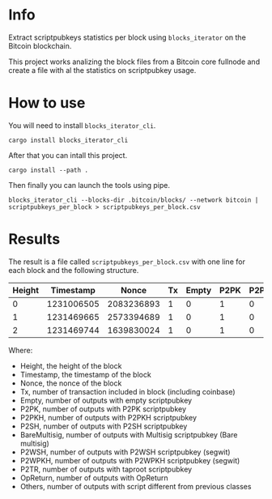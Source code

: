 # Info
Extract scriptpubkeys statistics per block using `blocks_iterator` on the Bitcoin blockchain.

This project works analizing the block files from a Bitcoin core fullnode and create a file with al the statistics on scriptpubkey usage.
 
# How to use
You will need to install `blocks_iterator_cli`.

```
cargo install blocks_iterator_cli
```

After that you can intall this project.

```
cargo install --path .
```

Then finally you can launch the tools using pipe.

```
blocks_iterator_cli --blocks-dir .bitcoin/blocks/ --network bitcoin | scriptpubkeys_per_block > scriptpubkeys_per_block.csv
```

# Results 
The result is a file called `scriptpubkeys_per_block.csv` with one line for each block and the following structure.

|Height|Timestamp |Nonce     |Tx|Empty|P2PK|P2PKH|P2SH|BareMultisig|P2WSH|P2WPKH|P2TR|OpReturn|Others|
|------|----------|----------|--|-----|----|-----|----|------------|-----|------|----|--------|------|
|0     |1231006505|2083236893|1 |0    |1   |0    |0   |0           |0    |0     |0   |0       |0     |
|1     |1231469665|2573394689|1 |0    |1   |0    |0   |0           |0    |0     |0   |0       |0     |
|2     |1231469744|1639830024|1 |0    |1   |0    |0   |0           |0    |0     |0   |0       |0     |

Where:

- Height, the height of the block
- Timestamp, the timestamp of the block
- Nonce, the nonce of the block
- Tx, number of transaction included in block (including coinbase) 
- Empty, number of outputs with empty scriptpubkey
- P2PK, number of outputs with P2PK scriptpubkey 
- P2PKH, number of outputs with P2PKH scriptpubkey
- P2SH, number of outputs with P2SH scriptpubkey
- BareMultisig, number of outputs with Multisig scriptpubkey (Bare multisig)
- P2WSH, number of outputs with P2WSH scriptpubkey (segwit)
- P2WPKH, number of outputs with P2WPKH scriptpubkey (segwit)
- P2TR, number of outputs with taproot scriptpubkey
- OpReturn, number of outputs with OpReturn
- Others, number of outputs with script different from previous classes
